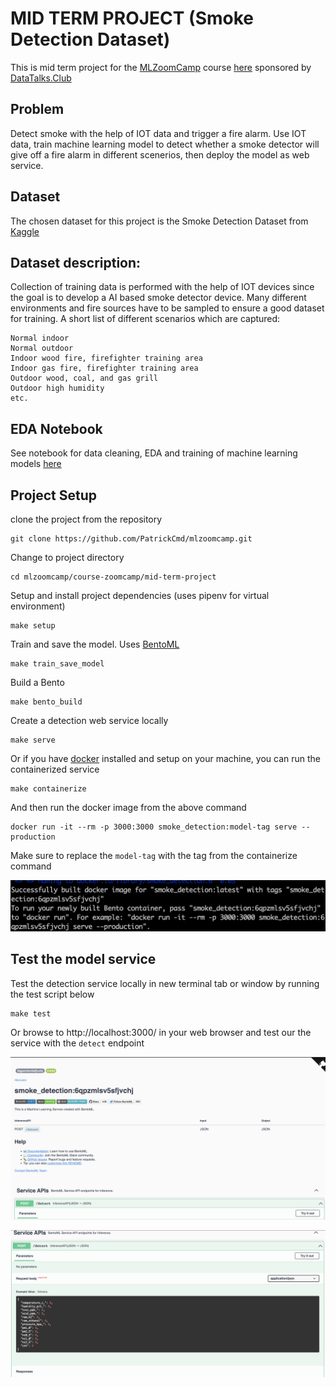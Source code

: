 # MID TERM PROJECT (Smoke Detection Dataset)

This is mid term project for the [MLZoomCamp](https://github.com/alexeygrigorev/mlbookcamp-code/tree/master/course-zoomcamp) course [here](https://github.com/PatrickCmd/mlzoomcamp/tree/main/course-zoomcamp/projects) sponsored by [DataTalks.Club](https://datatalks.club/)


## Problem
Detect smoke with the help of IOT data and trigger a fire alarm. Use IOT data, train machine learning model to detect whether a smoke detector will give off a fire alarm in different scenerios, then deploy the model as web service.

## Dataset
The chosen dataset for this project is the Smoke Detection Dataset from [Kaggle](https://www.kaggle.com/datasets/deepcontractor/smoke-detection-dataset)

## Dataset description:

Collection of training data is performed with the help of IOT devices since the goal is to develop a AI based smoke detector device. Many different environments and fire sources have to be sampled to ensure a good dataset for training. A short list of different scenarios which are captured:

```
Normal indoor
Normal outdoor
Indoor wood fire, firefighter training area
Indoor gas fire, firefighter training area
Outdoor wood, coal, and gas grill
Outdoor high humidity
etc.
```

## EDA Notebook
See notebook for data cleaning, EDA and training of machine learning models [here](https://nbviewer.org/github/PatrickCmd/mlzoomcamp/blob/main/course-zoomcamp/mid-term-project/smoke-detection-notebook.ipynb#)


## Project Setup
clone the project from the repository
```
git clone https://github.com/PatrickCmd/mlzoomcamp.git
```

Change to project directory
```
cd mlzoomcamp/course-zoomcamp/mid-term-project
```

Setup and install project dependencies (uses pipenv for virtual environment)
```
make setup
```

Train and save the model. Uses [BentoML](https://docs.bentoml.org/en/latest/tutorial.html)
```
make train_save_model
```

Build a Bento
```
make bento_build
```

Create a detection web service locally
```
make serve
```

Or if you have [docker](https://www.docker.com/products/docker-desktop/) installed and setup on your machine, you can run the containerized service
```
make containerize
```

And then run the docker image from the above command
```
docker run -it --rm -p 3000:3000 smoke_detection:model-tag serve --production
```

Make sure to replace the `model-tag` with the tag from the containerize command

![screenshot 1](images/Screenshot-03.png)

## Test the model service

Test the detection service locally in new terminal tab or window by running the test script below
```
make test
```

Or browse to http://localhost:3000/ in your web browser and test our the service with the `detect` endpoint

![screenshot 1](images/Screenshot-01.png)

![screenshot 1](images/Screenshot-02.png)


